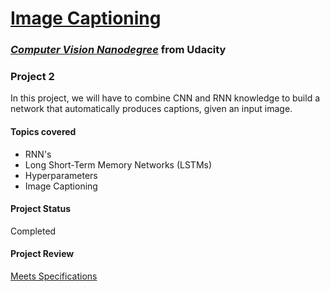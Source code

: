 #  [Image Captioning](https://github.com/udacity/P2_Image_Captioning)

### [_**Computer Vision Nanodegree**_](https://www.udacity.com/course/computer-vision-nanodegree--nd891) from Udacity

### **Project 2**

In this project, we will have to combine CNN and RNN knowledge to build a network that automatically produces captions, given an input image.

#### Topics covered

- RNN's
- Long Short-Term Memory Networks (LSTMs)
- Hyperparameters
- Image Captioning

#### Project Status

Completed

#### Project Review

[Meets Specifications](https://review.udacity.com/#!/reviews/2804691)
